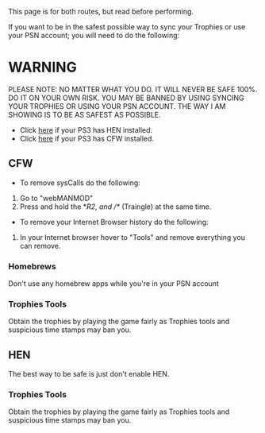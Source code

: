 This page is for both routes, but read before performing.

If you want to be in the safest possible way to sync your Trophies or use your PSN account; you will need to do the following:

# WARNING

PLEASE NOTE: NO MATTER WHAT YOU DO. IT WILL NEVER BE SAFE 100%. DO IT ON YOUR OWN RISK. YOU MAY BE BANNED BY USING SYNCING YOUR TROPHIES OR USING YOUR PSN ACCOUNT. THE WAY I AM SHOWING IS TO BE AS SAFEST AS POSSIBLE.

- Click [here](#cfw) if your PS3 has HEN installed.
- Click [here](#hen) if your PS3 has CFW installed.

## CFW

- To remove sysCalls do the following:

1. Go to "webMANMOD"
2. Press and hold the **R2, and /\** (Traingle) at the same time.

- To remove your Internet Browser history do the following:

1. In your Internet browser hover to "Tools" and remove everything you can remove.

### Homebrews

Don't use any homebrew apps while you're in your PSN account

### Trophies Tools

Obtain the trophies by playing the game fairly as Trophies tools and suspicious time stamps may ban you.

## HEN

The best way to be safe is just don't enable HEN.

### Trophies Tools

Obtain the trophies by playing the game fairly as Trophies tools and suspicious time stamps may ban you.